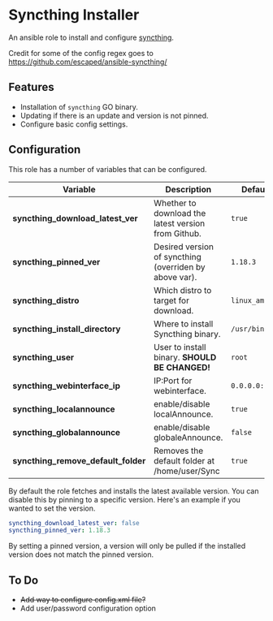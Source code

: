 # Syncthing Installer

An ansible role to install and configure [syncthing](https://www.syncthing.net).

Credit for some of the config regex goes to https://github.com/escaped/ansible-syncthing/

## Features

- Installation of `syncthing` GO binary.
- Updating if there is an update and version is not pinned.
- Configure basic config settings.

## Configuration

This role has a number of variables that can be configured.

| Variable                            | Description                                              | Default           |
| ----------------------------------- | -------------------------------------------------------- | ----------------- |
| **syncthing_download_latest_ver**   | Whether to download the latest version from Github.      | `true`
| **syncthing_pinned_ver**            | Desired version of syncthing (overriden by above var).   | `1.18.3`
| **syncthing_distro**                | Which distro to target for download.                     | `linux_amd64`
| **syncthing_install_directory**     | Where to install Syncthing binary.                       | `/usr/bin`
| **syncthing_user**                  | User to install binary.  **SHOULD BE CHANGED!**          | `root`
| **syncthing_webinterface_ip**       | IP:Port for webinterface.                                | `0.0.0.0:8080`
| **syncthing_localannounce**         | enable/disable localAnnounce.                            | `true`
| **syncthing_globalannounce**        | enable/disable globaleAnnounce.                          | `false`
| **syncthing_remove_default_folder** | Removes the default folder at /home/user/Sync            | `true`

By default the role fetches and installs the latest available version.  You can disable this by pinning to a specific version.  Here's an example if you wanted to set the version.

```yaml
syncthing_download_latest_ver: false
syncthing_pinned_ver: 1.18.3
```
By setting a pinned version, a version will only be pulled if the installed version does not match the pinned version.

## To Do
- ~~Add way to configure config.xml file?~~
- Add user/password configuration option